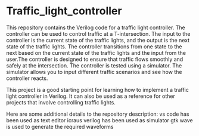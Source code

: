 # Traffic_light_controller
This repository contains the Verilog code for a traffic light controller. The controller can be used to control traffic at a T-intersection. The input to the controller is the current state of the traffic lights, and the output is the next state of the traffic lights.
The controller transitions from one state to the next based on the current state of the traffic lights and the input from the user.The controller is designed to ensure that traffic flows smoothly and safely at the intersection.
The controller is tested using a simulator. The simulator allows you to input different traffic scenarios and see how the controller reacts.

This project is a good starting point for learning how to implement a traffic light controller in Verilog. It can also be used as a reference for other projects that involve controlling traffic lights.

Here are some additional details to the repository description:
vs code has been used as text editor 
icraus verilog has been used as simulator
gtk wave is used to generate the required waveforms
